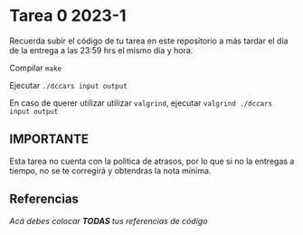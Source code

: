 # Tarea 0 2023-1

Recuerda subir el código de tu tarea en este repositorio a más tardar el día de la entrega a las 23:59 hrs el mismo día y hora.

Compilar ```make```

Ejecutar ```./dccars input output```

En caso de querer utilizar utilizar ```valgrind```, ejecutar ```valgrind ./dccars input output```

## IMPORTANTE

Esta tarea no cuenta con la politica de atrasos, por lo que si no la entregas a tiempo, no se te corregirá y obtendras la nota mínima.

## Referencias
_Acá debes colocar **TODAS** tus referencias de código_
